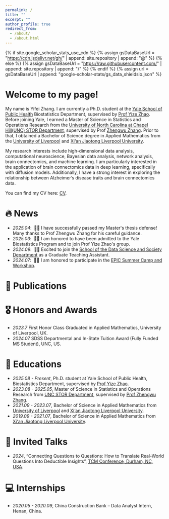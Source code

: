 ```yaml
---
permalink: /
title: ""
excerpt: ""
author_profile: true
redirect_from: 
  - /about/
  - /about.html
---
```


{% if site.google_scholar_stats_use_cdn %}
{% assign gsDataBaseUrl = "https://cdn.jsdelivr.net/gh/" | append: site.repository | append: "@" %}
{% else %}
{% assign gsDataBaseUrl = "https://raw.githubusercontent.com/" | append: site.repository | append: "/" %}
{% endif %}
{% assign url = gsDataBaseUrl | append: "google-scholar-stats/gs_data_shieldsio.json" %}

<span class='anchor' id='about-me'></span>

# Welcome to my page!

My name is Yifei Zhang. I am currently a Ph.D. student at the [Yale School of Public Health](https://ysph.yale.edu/) Biostatistics Department, supervised by [Prof Yize Zhao](https://www.yizezhao.com/). Before joining Yale, I earned a Master of Science in Statistics and Operations Research from the [University of North Carolina at Chapel Hill(UNC) STOR Department](https://stor.unc.edu/), supervised by Prof [Zhengwu Zhang](https://zhengwu.github.io/). Prior to that, I obtained a Bachelor of Science degree in Applied Mathematics from the [University of Liverpool](https://www.liverpool.ac.uk/) and [Xi‘an Jiaotong Liverpool University](https://www.xjtlu.edu.cn/en).

My research interests include high-dimensional data analysis, computational neuroscience, Bayesian data analysis, network analysis, brain connectomics, and machine learning. I am particularly interested in the application of brain connectomics data in deep learning, specifically with diffusion models. Additionally, I have a strong interest in exploring the relationship between Alzheimer’s disease traits and brain connectomics data.

You can find my CV here: [CV](docs/CV_final.pdf).


# 🔥 News
- *2025.04*: &nbsp;🎉🎉  I have successfully passed my Master's thesis defense! Many thanks to Prof Zhengwu Zhang for his careful guidance.
- *2025.03*: &nbsp;🎉🎉  I am honored to have been admitted to the Yale Biostatistics Program and to join Prof Yize Zhao's group.
- *2024.09*: &nbsp;🎉🎉  Excited to join the [School of the Data Science and Society Department](https://datascience.unc.edu/) as a Graduate Teaching Assistant.
- *2024.07*: &nbsp;🎉🎉  I am honored to participate in the [EPIC Summer Camp and Workshop](https://www.unc-epic.org/summer-camp).
# 📝 Publications 

# 🎖 Honors and Awards
- *2023.7* First Honor Class Graduated in Applied Mathematics, University of Liverpool, UK.
- *2024.07* SDSS Departmental and In-State Tuition Award (Fully Funded MS Student), UNC, US.


# 📖 Educations
- *2025.08 - Present*, Ph.D. student at Yale School of Public Health, Biostatistics Department, supervised by [Prof Yize Zhao](https://www.yizezhao.com/).
- *2023.08 - 2025.05*, Master of Science in Statistics and Operations Research from [UNC STOR Department](https://stor.unc.edu/), supervised by [Prof Zhengwu Zhang](https://zhengwu.github.io/).
- *2021.09 - 2023.07*, Bachelor of Science in Applied Mathematics from [University of Liverpool](https://www.liverpool.ac.uk/) and [Xi‘an Jiaotong Liverpool University](https://www.xjtlu.edu.cn/en).
- *2019.09 - 2021.07*, Bachelor of Science in Applied Mathematics from [Xi‘an Jiaotong Liverpool University](https://www.xjtlu.edu.cn/en).

# 💬 Invited Talks
- *2024*, “Connecting Questions to Questions: How to Translate Real-World Questions Into Deductible Insights”, [TCM Conference, Durham, NC, USA](https://tcm.ncssm.edu/2024-sessions).

# 💻 Internships
- *2020.05 - 2020.09*, China Construction Bank – Data Analyst Intern, Henan, China.

